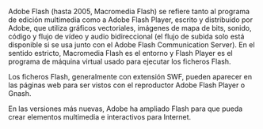 Adobe Flash (hasta 2005, Macromedia Flash) se refiere tanto al programa de edición multimedia como a Adobe Flash Player, escrito y distribuido por Adobe, que utiliza gráficos vectoriales, imágenes de mapa de bits, sonido, código y flujo de vídeo y audio bidireccional (el flujo de subida solo está disponible si se usa junto con el Adobe Flash Communication Server). En el sentido estricto, Macromedia Flash es el entorno y Flash Player es el programa de máquina virtual usado para ejecutar los ficheros Flash.

Los ficheros Flash, generalmente con extensión SWF, pueden aparecer en las páginas web para ser vistos con el reproductor Adobe Flash Player o Gnash.

En las versiones más nuevas, Adobe ha ampliado Flash para que pueda crear elementos multimedia e interactivos para Internet.
